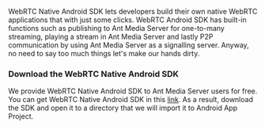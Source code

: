 WebRTC Native Android SDK lets developers build their own native WebRTC applications that with just some clicks. WebRTC Android SDK has built-in functions such as publishing to Ant Media Server for one-to-many streaming, playing a stream in Ant Media Server and lastly P2P communication by using Ant Media Server as a signalling server. Anyway, no need to say too much things let's make our hands dirty.

### Download the WebRTC Native Android SDK

We provide WebRTC Native Android SDK to Ant Media Server users for free. You can get WebRTC Native Android SDK in this [link](https://antmedia.io/free-webrtc-android-ios-sdk/). As a result, download the SDK and open it to a directory that we will import it to Android App Project.

